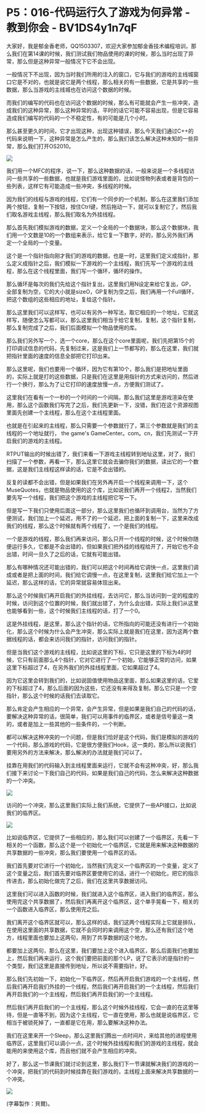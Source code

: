 # P5：016-代码运行久了游戏为何异常 - 教到你会 - BV1DS4y1n7qF

大家好，我是郁金香老师，QQ1503307，欢迎大家参加郁金香技术编程培训，那么我们在第14课的时候，我们测试我们物品使用的课的时候，那么当时出现了异常，那么但是这种异常一般情况下它不会出现。

一般情况下不出现，因为当时我们所用的注入的窗口，它与我们的游戏的主线城窗口它是不对的，也就是说它是两个线程，那么相关的有一些数据，它是共享的一些数据，那么当游戏的主线城也在访问这个数据的时候。

而我们的编写的代码也在访问这个数据的时候，那么有可能就会产生一些冲突，造成我们的这种异常，那么这种异常的话，平时的话它可能不容易出现，但是它容易造成我们编写的代码的一个不稳定性，有的可能是几个小时。

那么甚至更久的时间，它才出现这种，出现这种错误，那么今天我们通过C++的代码来说明一下，这种异常是怎么产生的，那么我们该怎么解决这种未知的一些异常，那么我们打开OS2010。



![](img/87f6741e8df76abd422916900d460da2_1.png)

我们用一个MFC的程序，说一下，那么这种数据的话，一般来说是一个多线程访问一些共享的一些数据，也就是我们游戏里面的，比如说怪物列表或者是背包的一些列表，这样它有可能造成一些冲突，多线程的时候。

因为我们的线程与游戏的线程，它们有一个同步的一个机制，那么在这里我们添加两个按钮，复制一下按钮，按住Ctrl键，然后拖动一下，就可以复制它了，然后我们取名游戏主线程，那么我们取名为外挂线程。

那么首先我们模拟游戏的数据，定义一个全局的一个数据块，那么这个数据块，我们用一个文数是10的一个数组来表示，给它复一下数字，好的，那么另外我们再定一个全局的一个变量。

这个是一个指针指向刚才我们的游戏的数据，也是一时，这里我们定义成指针，那么定义成指针之后，我们模拟一下游戏的一个主线程，我们先写一个游戏的主线程，那么在这个线程里面，我们写一个循环，循环的操作。

那么循环是每次的我们先给这个指针复出，这里我们用N设定来给它复出，GP，全部复制为空，它的大小就是sizeO，GP复制为空之后，我们再用一个Full循环，把这个数组的这些相应的地址，复给这个指针。

那么这里我们可以这样写，也可以有另外一种写法，取它相应的一个地址，它就这样写，随便怎么写都可以，那么这里我们相当于给它复制，复制，这个指针复制，那么复制完成了之后，我们后面模拟一个物品使用的库。

那么我们另外写一个，选一个core，那么在这个core里面呢，我们先把第15个的打印调试信息的代码，先复制过来，这是我们上一节都写的，那么在这里，我们就把指针里面的速度的信息全部把它打印出来。

那么这里呢，我们也要用一个循环，因为它有第10个，那么我们是把地址里面的，实际上就是打的这些数据，只是我们在这里是用指针的方式来访问的，然后进行一个换行，那么为了让它打印的速度放慢一点，方便我们测试了。

这里我们在看有一个一秒的一个时间的一个间隔，那么我们这里是游戏渲染在使用，那么这个函数我们写完了之后，我们先更新一下，没错，我们在这个资源视图里面先创建一个主线程，那么在这个主线程里面。

也就是在引起来的主线程，那么只需要一个参数就行了，第三个参数就是我们的主线程的一个地址就行， the game's GameCenter。com。cn，我们先测试一下开启我们的游戏的主线程。

RTPUT输出的时候出错了，我们来看一下游戏主线程转到地址这里，对了，我们扫描了一个参数，再看一下，那么这里它就会去骗你我们的数据，读出它的一个数据，这是我们主线程这样读的话，它是不会出错的。

反复的读都不会出错，但是如果我们在另外再开启一个线程来调用一下，这个MuseQuotes，也就是物品使用的这个库，比如说我们再开一个线程2，当然我们要先写一个线程，我们把这个游戏的主线程把它写一下。

但是写一下我们只使用后面这一部分，那么这里我们也循环到调用台，当然为了方便测试，我们加上一个延迟，用不了的一个延迟，把上面的复制一下，这里来改成我们的线程，那么这个时候就有两个线程了，一个是我们的线程。

一个是游戏的线程，那么我们再来访问，那么只开一个线程的时候，这个时候你随便运行多久，它都是不会出错的，但如果我们把外挂的线程给开了，开始它也不会出错，时间一旦久了之后的话，它就有可能出错。

那么有哪种情况还可能出错的，我们可以把这个时间再给它调快一点，这里我们调成或者是把上面的时间，我们给它调慢一点，在这里复制，这里我们给它加上一个延迟，那么这样的话，它的异常就容易体现出来。

那么这个时候我们再开启我们的外挂线程，去访问它，那么当访问到一定的程度的时候，访问到这个位置的时候，我们就出错了，为什么会出错，实际上我们从这里也能够看到一些，这个时候我们主线程的话，打了一个0。

这是外挂线程，是这里，那么这个指针的话，它所指向的可能还没有进行一个初始化，那么这个时候为什么会产生冲突，那么实际上就是我们在这里，因为这两个数据线程的话，都会来访问我们的指针，访问我们的指针。

但是当我们这个游戏的主线程，比如说这里的下标，它只是这里的下标为4的时候，它只有前面那么4个指针，它对它进行了一个初始，它能够正常的访问，如果这里下标超过了4，在另外我们的外挂线程里面，它如果超过了4。

因为它这里会转到我们的，比如说固值使用物品这里面，那么如果这里的话，它爱的下标超过了4，那么后面的因为这些，它还没有来得及复制，那么它只是一个空指针，那么这个时候的话我们去读取它。

那么肯定会产生相应的一个异常，会产生异常，但是如果是我们自己的代码的话，要解决这种异常的话，很简单，我们可以用事件的临界区，或者是信号量这一类的，或者是加上一些其他的一些条件的，一个判断。

都可以解决这种冲突的一个问题，但是我们恰好是这个代码，我们是模拟的游戏的一个代码，那么游戏的代码，它是很方便我们Hook，这一类的，那么所以说我们要用另外的方法来解决，那么解决的办法就是我们可以了。

挂靠在用我们的代码输入到主线程里面来运行，它就不会有这种冲突，好，那么我们接下来讨论一下我们自己的代码，如果是我们自己的代码，怎么来解决这种数据的一个冲突。



![](img/87f6741e8df76abd422916900d460da2_3.png)

访问的一个冲突，那么这里我们实际上我们系统，它提供了一些API接口，比如说我们的临界区。

![](img/87f6741e8df76abd422916900d460da2_5.png)

比如说临界区，它提供了一些相应的，那么我们可以创建了一个临界区，先看一下相关的一个函数，那么这个是一个初始化一个临界区，它就是用来解决这种数据的共享数据的一些冲突，那么我们要使用一个临界区的话。

我们首先要对它进行一个初始化，当然我们先定义一个临界区的一个变量，定义了这个变量之后，我们首先要对临界区要使用它的话，进行一个初始化，把它的指示传进去，那么初始化做完了之后，我们在这里共享数据访问。

这里我们可以进入函数的时候，我们就进入这个临界区，进入我们的临界区，那么使用完这个共享数据了，然后我们再离开这个临界区，这个单手晃看一下，相关的一个函数进入临界区，那么使用完之后。

我们离开这个临界区就可以，那么这样的话，我们这两个线程实际上它就是排队，在使用这里面的共享数据，它就不会同时的来调用这个空，那么还有我们这个地方，线程里面也要加上这两句，用到了共享数据的这个地方。

都要加上这两句，那么在这里，我们要加上这个进入临界区，那么后面我们也要加上，然后我们再来运行，这个我们要把前面的那个LP，说了它表示的是指针的一个类型，我们这里是直接传到地址，所以说不需要指针，好。

那么我们先初始一下，初始化一下临界区，然后再开启我们游戏的一个主线程，然后我们再开启我们外挂的一个线程，然后我们再开启我们的一个主线程，然后我们再开启我们的一个主线程，然后我们再开启我们的一个主线程。

然后我们再开启我们的一个主线程，那么这个时候外挂线程，它会一直的在这里等待，但是一直等不到，因为这个主线程，它一直在使用，那么也就是说临界区，它相当于被锁死掉了，一直都是它在用，那么要解决这种办法。

我们在这里来开一个Sleep，那么这里我们腾出一点时间片，来给其他的进程使用临界区，这里我们可以调小一点，这个时候外挂线程和我们的游戏的主线程，就会能用的来使用这个库，而且他们就不会产生相应的冲突。

好了，那么这一节课我们就讨论到这里，那么我们下一节课就解决我们的游戏的一个冲突，把我们的代码到时候挂靠在我们游戏的，主线程上面来解决共享数据的一个冲突。



![](img/87f6741e8df76abd422916900d460da2_7.png)

(字幕製作：貝爾)。